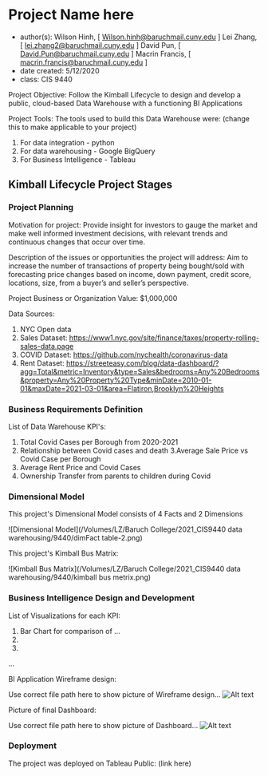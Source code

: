 # Project Name here
- author(s): 
      Wilson Hinh, [ Wilson.hinh@baruchmail.cuny.edu ]
		  Lei Zhang, [ lei.zhang2@baruchmail.cuny.edu ]
		  David Pun, [ David.Pun@baruchmail.cuny.edu ]
		  Macrin Francis, [ macrin.francis@baruchmail.cuny.edu ]
- date created: 5/12/2020
- class: CIS 9440

Project Objective: Follow the Kimball Lifecycle to design and develop a public, cloud-based Data Warehouse with a functioning BI Applications

Project Tools:
The tools used to build this Data Warehouse were: (change this to make applicable to your project)
1. For data integration - python
2. For data warehousing - Google BigQuery
3. For Business Intelligence - Tableau

## Kimball Lifecycle Project Stages

### Project Planning

Motivation for project:
Provide insight for investors to gauge the market and make well informed investment decisions, with relevant trends and continuous changes that occur over time. 

Description of the issues or opportunities the project will address:
Aim to increase the number of transactions of property being bought/sold with forecasting price changes based on income, down payment, credit score, locations, size, from a buyer’s and seller’s perspective. 

Project Business or Organization Value:
$1,000,000

Data Sources:
1. NYC Open data 
2. Sales Dataset: https://www1.nyc.gov/site/finance/taxes/property-rolling-sales-data.page
3. COVID Dataset: https://github.com/nychealth/coronavirus-data
4. Rent Dataset: https://streeteasy.com/blog/data-dashboard/?agg=Total&metric=Inventory&type=Sales&bedrooms=Any%20Bedrooms&property=Any%20Property%20Type&minDate=2010-01-01&maxDate=2021-03-01&area=Flatiron,Brooklyn%20Heights

### Business Requirements Definition

List of Data Warehouse KPI's:
1. Total Covid Cases per Borough from 2020-2021
2. Relationship between Covid cases and death
3.Average Sale Price vs Covid Case per Borough
4. Average Rent Price and Covid Cases
5. Ownership Transfer from parents to children during Covid

### Dimensional Model

This project's Dimensional Model consists of 4 Facts and 2 Dimensions

![Dimensional Model](/Volumes/LZ/Baruch College/2021_CIS9440 data warehousing/9440/dimFact table-2.png)

This project's Kimball Bus Matrix:

![Kimball Bus Matrix](/Volumes/LZ/Baruch College/2021_CIS9440 data warehousing/9440/kimball bus metrix.png)

### Business Intelligence Design and Development

List of Visualizations for each KPI:
1. Bar Chart for comparison of ...
2.
3.
...

BI Application Wireframe design:

Use correct file path here to show picture of Wireframe design...
![Alt text](/img/wireframe_design.JPG)

Picture of final Dashboard:

Use correct file path here to show picture of Dashboard...
![Alt text](/img/Dashboard.JPG)

### Deployment

The project was deployed on Tableau Public: (link here)
